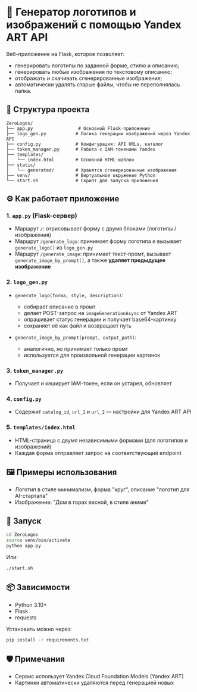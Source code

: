 
# 🧠 Генератор логотипов и изображений с помощью Yandex ART API

Веб-приложение на Flask, которое позволяет:
- генерировать логотипы по заданной форме, стилю и описанию;
- генерировать любые изображения по текстовому описанию;
- отображать и скачивать сгенерированные изображения;
- автоматически удалять старые файлы, чтобы не переполнялась папка.

## 🔧 Структура проекта

```
ZeroLogos/
├── app.py                 # Основной Flask-приложение
├── logo_gen.py           # Логика генерации изображений через Yandex API
├── config.py             # Конфигурация: API URLs, каталог
├── token_manager.py      # Работа с IAM-токенами Yandex
├── templates/
│   └── index.html        # Основной HTML-шаблон
├── static/
│   └── generated/        # Хранятся сгенерированные изображения
├── venv/                 # Виртуальное окружение Python
└── start.sh              # Скрипт для запуска приложения
```

## ⚙️ Как работает приложение

### 1. `app.py` (Flask-сервер)
- Маршрут `/`: отрисовывает форму с двумя блоками (логотипы / изображения)
- Маршрут `/generate_logo`: принимает форму логотипа и вызывает `generate_logo()` из `logo_gen.py`
- Маршрут `/generate_image`: принимает текст-промт, вызывает `generate_image_by_prompt()`, а также **удаляет предыдущее изображение**

### 2. `logo_gen.py`
- `generate_logo(forma, style, description)`:
  - собирает описание в промт
  - делает POST-запрос на `imageGenerationAsync` от Yandex ART
  - опрашивает статус генерации и получает base64-картинку
  - сохраняет её как файл и возвращает путь

- `generate_image_by_prompt(prompt, output_path)`:
  - аналогично, но принимает только промт
  - используется для произвольной генерации картинок

### 3. `token_manager.py`
- Получает и кэширует IAM-токен, если он устарел, обновляет

### 4. `config.py`
- Содержит `catalog_id`, `url_1` и `url_2` — настройки для Yandex ART API

### 5. `templates/index.html`
- HTML-страница с двумя независимыми формами (для логотипов и изображений)
- Каждая форма отправляет запрос на соответствующий endpoint

## 🖼️ Примеры использования

- Логотип в стиле минимализм, форма "круг", описание "логотип для AI-стартапа"
- Изображение: "Дом в горах весной, в стиле аниме"

## 🚀 Запуск

```bash
cd ZeroLogos
source venv/bin/activate
python app.py
```

Или:

```bash
./start.sh
```

## 📦 Зависимости

- Python 3.10+
- Flask
- requests

Установить можно через:

```bash
pip install -r requirements.txt
```

## 🛡️ Примечания

- Сервис использует Yandex Cloud Foundation Models (Yandex ART)
- Картинки автоматически удаляются перед генерацией новых
